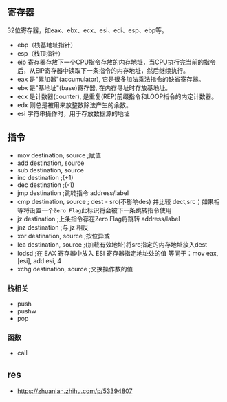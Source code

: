 ## 寄存器

32位寄存器，如eax、ebx、ecx、esi、edi、esp、ebp等。

- ebp（栈基地址指针）
- esp（栈顶指针）
- eip 寄存器存放下一个CPU指令存放的内存地址，当CPU执行完当前的指令后，从EIP寄存器中读取下一条指令的内存地址，然后继续执行。
- eax 是"累加器"(accumulator), 它是很多加法乘法指令的缺省寄存器。
- ebx 是"基地址"(base)寄存器, 在内存寻址时存放基地址。
- ecx 是计数器(counter), 是重复(REP)前缀指令和LOOP指令的内定计数器。
- edx 则总是被用来放整数除法产生的余数。
- esi 字符串操作时，用于存放数据源的地址

## 指令

- mov destination, source   ;赋值
- add destination, source
- sub destination, source 
- inc destination           ;(+1)
- dec destination           ;(-1)
- jmp destination           ;跳转指令 address/label
- cmp destination, source   ; dest - src(不影响des) 并比较 dect,src；如果相等将设置一个`Zero Flag`此标识将会被下一条跳转指令使用
- jz destination            ;上条指令存在Zero Flag将跳转 address/label
- jnz destination           ;与 jz 相反
- xor destination, source   ;按位异或
- lea destination, source   ;(加载有效地址)将src指定的内存地址放入dest
- lodsd                     ;在 EAX 寄存器中放入 ESI 寄存器指定地址处的值
    等同于：mov eax, [esi], add esi, 4
- xchg destination, source  ;交换操作数的值

### 栈相关

- push 
- pushw
- pop

### 函数

- call

## res
- https://zhuanlan.zhihu.com/p/53394807